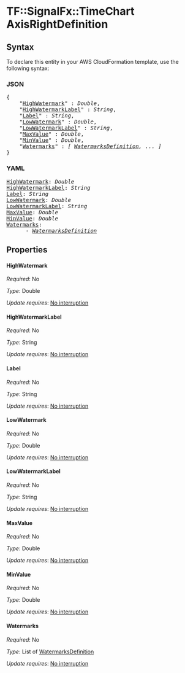 # TF::SignalFx::TimeChart AxisRightDefinition

## Syntax

To declare this entity in your AWS CloudFormation template, use the following syntax:

### JSON

<pre>
{
    "<a href="#highwatermark" title="HighWatermark">HighWatermark</a>" : <i>Double</i>,
    "<a href="#highwatermarklabel" title="HighWatermarkLabel">HighWatermarkLabel</a>" : <i>String</i>,
    "<a href="#label" title="Label">Label</a>" : <i>String</i>,
    "<a href="#lowwatermark" title="LowWatermark">LowWatermark</a>" : <i>Double</i>,
    "<a href="#lowwatermarklabel" title="LowWatermarkLabel">LowWatermarkLabel</a>" : <i>String</i>,
    "<a href="#maxvalue" title="MaxValue">MaxValue</a>" : <i>Double</i>,
    "<a href="#minvalue" title="MinValue">MinValue</a>" : <i>Double</i>,
    "<a href="#watermarks" title="Watermarks">Watermarks</a>" : <i>[ <a href="watermarksdefinition.md">WatermarksDefinition</a>, ... ]</i>
}
</pre>

### YAML

<pre>
<a href="#highwatermark" title="HighWatermark">HighWatermark</a>: <i>Double</i>
<a href="#highwatermarklabel" title="HighWatermarkLabel">HighWatermarkLabel</a>: <i>String</i>
<a href="#label" title="Label">Label</a>: <i>String</i>
<a href="#lowwatermark" title="LowWatermark">LowWatermark</a>: <i>Double</i>
<a href="#lowwatermarklabel" title="LowWatermarkLabel">LowWatermarkLabel</a>: <i>String</i>
<a href="#maxvalue" title="MaxValue">MaxValue</a>: <i>Double</i>
<a href="#minvalue" title="MinValue">MinValue</a>: <i>Double</i>
<a href="#watermarks" title="Watermarks">Watermarks</a>: <i>
      - <a href="watermarksdefinition.md">WatermarksDefinition</a></i>
</pre>

## Properties

#### HighWatermark

_Required_: No

_Type_: Double

_Update requires_: [No interruption](https://docs.aws.amazon.com/AWSCloudFormation/latest/UserGuide/using-cfn-updating-stacks-update-behaviors.html#update-no-interrupt)

#### HighWatermarkLabel

_Required_: No

_Type_: String

_Update requires_: [No interruption](https://docs.aws.amazon.com/AWSCloudFormation/latest/UserGuide/using-cfn-updating-stacks-update-behaviors.html#update-no-interrupt)

#### Label

_Required_: No

_Type_: String

_Update requires_: [No interruption](https://docs.aws.amazon.com/AWSCloudFormation/latest/UserGuide/using-cfn-updating-stacks-update-behaviors.html#update-no-interrupt)

#### LowWatermark

_Required_: No

_Type_: Double

_Update requires_: [No interruption](https://docs.aws.amazon.com/AWSCloudFormation/latest/UserGuide/using-cfn-updating-stacks-update-behaviors.html#update-no-interrupt)

#### LowWatermarkLabel

_Required_: No

_Type_: String

_Update requires_: [No interruption](https://docs.aws.amazon.com/AWSCloudFormation/latest/UserGuide/using-cfn-updating-stacks-update-behaviors.html#update-no-interrupt)

#### MaxValue

_Required_: No

_Type_: Double

_Update requires_: [No interruption](https://docs.aws.amazon.com/AWSCloudFormation/latest/UserGuide/using-cfn-updating-stacks-update-behaviors.html#update-no-interrupt)

#### MinValue

_Required_: No

_Type_: Double

_Update requires_: [No interruption](https://docs.aws.amazon.com/AWSCloudFormation/latest/UserGuide/using-cfn-updating-stacks-update-behaviors.html#update-no-interrupt)

#### Watermarks

_Required_: No

_Type_: List of <a href="watermarksdefinition.md">WatermarksDefinition</a>

_Update requires_: [No interruption](https://docs.aws.amazon.com/AWSCloudFormation/latest/UserGuide/using-cfn-updating-stacks-update-behaviors.html#update-no-interrupt)

